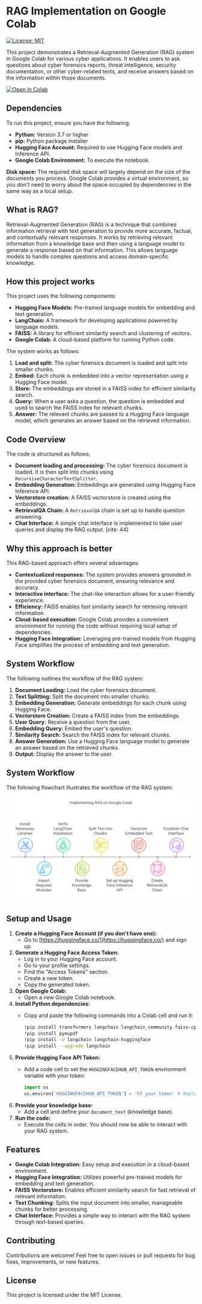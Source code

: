 #   RAG Implementation on Google Colab

[![License: MIT](https://img.shields.io/badge/License-MIT-yellow.svg)](https://opensource.org/licenses/MIT)

This project demonstrates a Retrieval-Augmented Generation (RAG) system in Google Colab for various cyber applications. It enables users to ask questions about cyber forensics reports, threat intelligence, security documentation, or other cyber-related texts, and receive answers based on the information within those documents.

[![Open In Colab](https://colab.research.google.com/assets/colab-badge.svg)](https://colab.research.google.com/github/MohitD017/Colab_RAG_CyberForensics/blob/main/Colab_RAG.ipynb)

##   Dependencies

To run this project, ensure you have the following:

* **Python:** Version 3.7 or higher
* **pip:** Python package installer
* **Hugging Face Account:** Required to use Hugging Face models and Inference API.
* **Google Colab Environment:** To execute the notebook.

**Disk space:** The required disk space will largely depend on the size of the documents you process. Google Colab provides a virtual environment, so you don't need to worry about the space occupied by dependencies in the same way as a local setup.

##   What is RAG?

Retrieval-Augmented Generation (RAG) is a technique that combines information retrieval with text generation to provide more accurate, factual, and contextually relevant responses. It works by retrieving relevant information from a knowledge base and then using a language model to generate a response based on that information. This allows language models to handle complex questions and access domain-specific knowledge.

##   How this project works

This project uses the following components:

* **Hugging Face Models:** Pre-trained language models for embedding and text generation.
* **LangChain:** A framework for developing applications powered by language models.
* **FAISS:** A library for efficient similarity search and clustering of vectors.
* **Google Colab:** A cloud-based platform for running Python code.

The system works as follows:

1.  **Load and split:** The cyber forensics document is loaded and split into smaller chunks.
2.  **Embed:** Each chunk is embedded into a vector representation using a Hugging Face model.
3.  **Store:** The embeddings are stored in a FAISS index for efficient similarity search.
4.  **Query:** When a user asks a question, the question is embedded and used to search the FAISS index for relevant chunks.
5.  **Answer:** The relevant chunks are passed to a Hugging Face language model, which generates an answer based on the retrieved information.

##   Code Overview

The code is structured as follows:

* **Document loading and processing:** The cyber forensics document is loaded. It is then split into chunks using `RecursiveCharacterTextSplitter`.
* **Embedding Generation:** Embeddings are generated using Hugging Face Inference API.
* **Vectorstore creation:** A FAISS vectorstore is created using the embeddings.
* **RetrievalQA Chain:** A `RetrievalQA` chain is set up to handle question answering.
* **Chat Interface:** A simple chat interface is implemented to take user queries and display the RAG output. [cite: 44]

##   Why this approach is better

This RAG-based approach offers several advantages:

* **Contextualized responses:** The system provides answers grounded in the provided cyber forensics document, ensuring relevance and accuracy.
* **Interactive interface:** The chat-like interaction allows for a user-friendly experience.
* **Efficiency:** FAISS enables fast similarity search for retrieving relevant information.
* **Cloud-based execution:** Google Colab provides a convenient environment for running the code without requiring local setup of dependencies.
* **Hugging Face Integration:** Leveraging pre-trained models from Hugging Face simplifies the process of embedding and text generation.

##   System Workflow

The following outlines the workflow of the RAG system:

1.  **Document Loading:** Load the cyber forensics document.
2.  **Text Splitting:** Split the document into smaller chunks.
3.  **Embedding Generation:** Generate embeddings for each chunk using Hugging Face.
4.  **Vectorstore Creation:** Create a FAISS index from the embeddings.
5.  **User Query:** Receive a question from the user.
6.  **Embedding Query:** Embed the user's question.
7.  **Similarity Search:** Search the FAISS index for relevant chunks.
8.  **Answer Generation:** Use a Hugging Face language model to generate an answer based on the retrieved chunks.
9.  **Output:** Display the answer to the user.

## System Workflow

The following flowchart illustrates the workflow of the RAG system:![Flowchart](Colab_RAG.png)

##   Setup and Usage

1.  **Create a Hugging Face Account (if you don't have one):**
    * Go to [https://huggingface.co/](https://huggingface.co/) and sign up.
2.  **Generate a Hugging Face Access Token:**
    * Log in to your Hugging Face account.
    * Go to your profile settings.
    * Find the "Access Tokens" section.
    * Create a new token.
    * Copy the generated token.
3.  **Open Google Colab:**
    * Open a new Google Colab notebook.
4.  **Install Python dependencies:**
    * Copy and paste the following commands into a Colab cell and run it:

        ```bash
        !pip install transformers langchain langchain_community faiss-cpu huggingface_hub pypdf
        !pip install pymupdf
        !pip install -U langchain langchain-huggingface
        !pip install --upgrade langchain
        ```
5.  **Provide Hugging Face API Token:**
    * Add a code cell to set the `HUGGINGFACEHUB_API_TOKEN` environment variable with your token:

        ```python
        import os
        os.environ['HUGGINGFACEHUB_API_TOKEN'] = 'hf_your_token' # Replace 'hf_your_token' with your actual token
        ```
6.  **Provide your knowledge base:**
    * Add a cell and define your `document_text` (knowledge base).
7.  **Run the code:**
    * Execute the cells in order. You should now be able to interact with your RAG system.

##   Features

* **Google Colab Integration:** Easy setup and execution in a cloud-based environment.
* **Hugging Face Integration:** Utilizes powerful pre-trained models for embedding and text generation.
* **FAISS Vectorstore:** Enables efficient similarity search for fast retrieval of relevant information.
* **Text Chunking:** Splits the input document into smaller, manageable chunks for better processing.
* **Chat Interface:** Provides a simple way to interact with the RAG system through text-based queries.

##   Contributing

Contributions are welcome! Feel free to open issues or pull requests for bug fixes, improvements, or new features.

##   License

This project is licensed under the MIT License.

